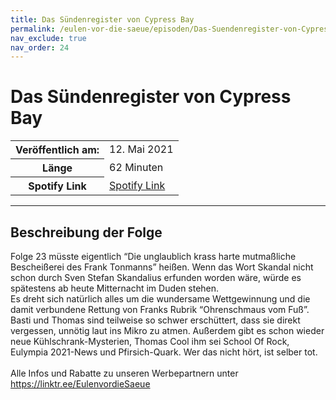 ```yaml
---
title: Das Sündenregister von Cypress Bay
permalink: /eulen-vor-die-saeue/episoden/Das-Suendenregister-von-Cypress-Bay
nav_exclude: true
nav_order: 24
---
```


# Das Sündenregister von Cypress Bay
<table class="resp-table dcf-table dcf-table-responsive dcf-table-bordered dcf-table-striped dcf-w-100%">
                    <tbody>
                        <tr>
                            <th scope="row">Veröffentlich am:</th>
                            <td data-label="Veröffentlich am:">12. Mai 2021</td>
                        </tr>
                        <tr>
                            <th scope="row">Länge </th>
                            <td data-label="Länge ">62 Minuten</td>
                        </tr><tr>
                                <th scope="row">Spotify Link</th>
                                <td data-label="Spotify Link"><a href="https://open.spotify.com/episode/7CisdxEnUwwbyoKnKma6nZ">Spotify Link</a></td>
                            </tr></tbody>
                </table>

***

## Beschreibung der Folge

<div>
Folge 23 müsste eigentlich “Die unglaublich krass harte mutmaßliche Bescheißerei des Frank Tonmanns” heißen. Wenn das Wort Skandal nicht schon durch Sven Stefan Skandalius erfunden worden wäre, würde es spätestens ab heute Mitternacht im Duden stehen.  <br> Es dreht sich natürlich alles um die wundersame Wettgewinnung und die damit verbundene Rettung von Franks Rubrik “Ohrenschmaus vom Fuß”. Basti und Thomas sind teilweise so schwer erschüttert, dass sie direkt vergessen, unnötig laut ins Mikro zu atmen. Außerdem gibt es schon wieder neue Kühlschrank-Mysterien, Thomas Cool ihm sei School Of Rock, Eulympia 2021-News und Pfirsich-Quark. Wer das nicht hört, ist selber tot.  <br>  <br> Alle Infos und Rabatte zu unseren Werbepartnern unter <a href="https://linktr.ee/EulenvordieSaeue">https://linktr.ee/EulenvordieSaeue</a>  
</div>

